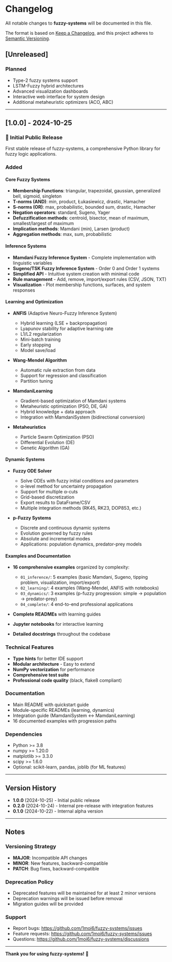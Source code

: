 # Changelog

All notable changes to **fuzzy-systems** will be documented in this file.

The format is based on [Keep a Changelog](https://keepachangelog.com/en/1.0.0/),
and this project adheres to [Semantic Versioning](https://semver.org/spec/v2.0.0.html).

## [Unreleased]

### Planned
- Type-2 fuzzy systems support
- LSTM-Fuzzy hybrid architectures
- Advanced visualization dashboards
- Interactive web interface for system design
- Additional metaheuristic optimizers (ACO, ABC)

---

## [1.0.0] - 2024-10-25

### 🎉 Initial Public Release

First stable release of fuzzy-systems, a comprehensive Python library for fuzzy logic applications.

### Added

#### Core Fuzzy Systems
- **Membership Functions**: triangular, trapezoidal, gaussian, generalized bell, sigmoid, singleton
- **T-norms (AND)**: min, product, Łukasiewicz, drastic, Hamacher
- **S-norms (OR)**: max, probabilistic, bounded sum, drastic, Hamacher
- **Negation operators**: standard, Sugeno, Yager
- **Defuzzification methods**: centroid, bisector, mean of maximum, smallest/largest of maximum
- **Implication methods**: Mamdani (min), Larsen (product)
- **Aggregation methods**: max, sum, probabilistic

#### Inference Systems
- **Mamdani Fuzzy Inference System** - Complete implementation with linguistic variables
- **Sugeno/TSK Fuzzy Inference System** - Order 0 and Order 1 systems
- **Simplified API** - Intuitive system creation with minimal code
- **Rule management** - Add, remove, import/export rules (CSV, JSON, TXT)
- **Visualization** - Plot membership functions, surfaces, and system responses

#### Learning and Optimization
- **ANFIS** (Adaptive Neuro-Fuzzy Inference System)
  - Hybrid learning (LSE + backpropagation)
  - Lyapunov stability for adaptive learning rate
  - L1/L2 regularization
  - Mini-batch training
  - Early stopping
  - Model save/load

- **Wang-Mendel Algorithm**
  - Automatic rule extraction from data
  - Support for regression and classification
  - Partition tuning

- **MamdaniLearning**
  - Gradient-based optimization of Mamdani systems
  - Metaheuristic optimization (PSO, DE, GA)
  - Hybrid knowledge + data approach
  - Integration with MamdaniSystem (bidirectional conversion)

- **Metaheuristics**
  - Particle Swarm Optimization (PSO)
  - Differential Evolution (DE)
  - Genetic Algorithm (GA)

#### Dynamic Systems
- **Fuzzy ODE Solver**
  - Solve ODEs with fuzzy initial conditions and parameters
  - α-level method for uncertainty propagation
  - Support for multiple α-cuts
  - Grid-based discretization
  - Export results to DataFrame/CSV
  - Multiple integration methods (RK45, RK23, DOP853, etc.)

- **p-Fuzzy Systems**
  - Discrete and continuous dynamic systems
  - Evolution governed by fuzzy rules
  - Absolute and incremental modes
  - Applications: population dynamics, predator-prey models

#### Examples and Documentation
- **16 comprehensive examples** organized by complexity:
  - `01_inference/`: 5 examples (basic Mamdani, Sugeno, tipping problem, visualization, import/export)
  - `02_learning/`: 4 examples (Wang-Mendel, ANFIS with notebooks)
  - `03_dynamics/`: 3 examples (p-fuzzy progression: simple → population → predator-prey)
  - `04_complete/`: 4 end-to-end professional applications

- **Complete READMEs** with learning guides
- **Jupyter notebooks** for interactive learning
- **Detailed docstrings** throughout the codebase

### Technical Features
- **Type hints** for better IDE support
- **Modular architecture** - Easy to extend
- **NumPy vectorization** for performance
- **Comprehensive test suite**
- **Professional code quality** (black, flake8 compliant)

### Documentation
- Main README with quickstart guide
- Module-specific READMEs (learning, dynamics)
- Integration guide (MamdaniSystem ↔ MamdaniLearning)
- 16 documented examples with progression paths

### Dependencies
- Python >= 3.8
- numpy >= 1.20.0
- matplotlib >= 3.3.0
- scipy >= 1.6.0
- Optional: scikit-learn, pandas, joblib (for ML features)

---

## Version History

- **1.0.0** (2024-10-25) - Initial public release
- **0.2.0** (2024-10-24) - Internal pre-release with integration features
- **0.1.0** (2024-10-22) - Internal alpha version

---

## Notes

### Versioning Strategy
- **MAJOR**: Incompatible API changes
- **MINOR**: New features, backward-compatible
- **PATCH**: Bug fixes, backward-compatible

### Deprecation Policy
- Deprecated features will be maintained for at least 2 minor versions
- Deprecation warnings will be issued before removal
- Migration guides will be provided

### Support
- Report bugs: https://github.com/1moi6/fuzzy-systems/issues
- Feature requests: https://github.com/1moi6/fuzzy-systems/issues
- Questions: https://github.com/1moi6/fuzzy-systems/discussions

---

**Thank you for using fuzzy-systems!** 🎉